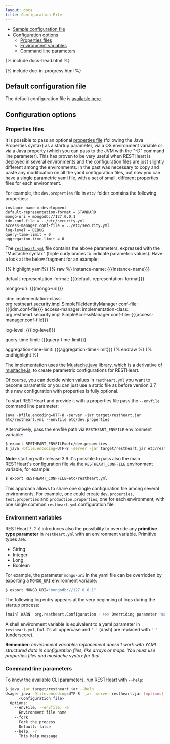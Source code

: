 ```yaml
---
layout: docs
title: Configuration File
---
```

<div markdown="1" class="d-none d-xl-block col-xl-2 order-last bd-toc">

- [Sample configuration file](#sample-configuration-file)
- [Configuration options](#configuration-options)
  - [Properties files](#properties-files)
  - [Environment variables](#environment-variables)
  - [Command line parameters](#command-line-parameters)
    
</div>

<div markdown="1" class="col-12 col-md-9 col-xl-8 py-md-3 bd-content">

{% include docs-head.html %}

{% include doc-in-progress.html %}

## Default configuration file ##

The default configuration file is [available here](https://github.com/SoftInstigate/restheart/blob/master/etc/restheart.yml).

## Configuration options ##

### Properties files ###

It is possible to pass an optional [properties file](https://docs.oracle.com/javase/tutorial/essential/environment/properties.html) (following the Java Properties syntax) as a startup parameter, via a OS environment variable or via a Java property (which you can pass to the JVM with the "-D" command line parameter). This has proven to be very useful when RESTHeart is deployed in several environments and the configuration files are just slightly different among the environments. In the past was necessary to copy and paste any modification on all the yaml configuration files, but now you can have a single parametric yaml file, with a set of small, different properties files for each environment.

For example, the `dev.properties` file in `etc/` folder contains the following properties:

```properties
instance-name = development
default-representation-format = STANDARD
mongo-uri = mongodb://127.0.0.1
idm.conf-file = ../etc/security.yml
access-manager.conf-file = ../etc/security.yml
log-level = DEBUG
query-time-limit = 0
aggregation-time-limit = 0
```

The [`restheart.yml`](https://github.com/SoftInstigate/restheart/blob/master/etc/restheart.yml) file contains the above parameters, expressed with the "Mustache syntax" (triple curly braces to indicate parametric values). Have a look at the below fragment for an example:

{% highlight yaml%}
{% raw %}
instance-name: {{{instance-name}}}

default-representation-format: {{{default-representation-format}}}

mongo-uri: {{{mongo-uri}}}

idm:
  implementation-class: org.restheart.security.impl.SimpleFileIdentityManager
  conf-file: {{{idm.conf-file}}}
access-manager:
  implementation-class: org.restheart.security.impl.SimpleAccessManager
  conf-file: {{{access-manager.conf-file}}}

log-level: {{{log-level}}}

query-time-limit: {{{query-time-limit}}}

aggregation-time-limit: {{{aggregation-time-limit}}}
{% endraw %}
{% endhighlight %}

The implementation uses the [Mustache.java](https://github.com/spullara/mustache.java) library, which is a derivative of [mustache.js](http://mustache.github.io), to create parametric configurations for RESTHeart.

Of course, you can decide which values in `restheart.yml` you want to become parametric or you can just use a static file
 as before version 3.7, this new configuration with properties is fully optional. 

To start RESTHeart and provide it with a properties file pass the `--envfile` command line parameter:

```
java -Dfile.encoding=UTF-8 -server -jar target/restheart.jar etc/restheart.yml --envfile etc/dev.properties
```

Alternatively, pass the envfile path via `RESTHEART_ENVFILE` environment variable:

```bash
$ export RESTHEART_ENVFILE=etc/dev.properties
$ java -Dfile.encoding=UTF-8 -server -jar target/restheart.jar etc/restheart.yml
```

__Note__: starting with release 3.9 it's possible to pass also the main RESTHeart's configuration file via the `RESTHEART_CONFFILE` environment variable, for example:

```bash
$ export RESTHEART_CONFFILE=etc/restheart.yml
```

This approach allows to share one single configuration file among several environments. For example, one could create `dev.properties`, `test.properties` and `production.properties`, one for each environment, with one single common `restheart.yml` configuration file.

### Environment variables ###

RESTHeart `3.7.0` introduces also the possibility to override any **primitive type parameter** in `restheart.yml` with an environment variable. Primitive types are:

 - String
 - Integer
 - Long
 - Boolean
  
 For example, the parameter `mongo-uri` in the yaml file can be overridden by exporting a `MONGO_URI` environment variable:

```bash
$ export MONGO_URI="mongodb://127.0.0.1"
```

The following log entry appears at the very beginning of logs during the startup process:

```bash
[main] WARN  org.restheart.Configuration - >>> Overriding parameter 'mongo-uri' with environment value 'MONGO_URI=mongodb://127.0.0.1'
```

A shell environment variable is equivalent to a yaml parameter in `restheart.yml`, but it's all uppercase and `'-'` (dash) are replaced with `'_'` (underscore).

__Remember__: _environment variables replacement doesn't work with YAML structured data in configuration files, like arrays or maps. You must use properties files and mustache syntax for that._

### Command line parameters ###

To know the available CLI parameters, run RESTHeart with `--help`:

```bash
$ java -jar target/restheart.jar --help
Usage: java -Dfile.encoding=UTF-8 -jar -server restheart.jar [options] 
      <Configuration file>
  Options:
    --envFile, --envfile, -e
      Environment file name
    --fork
      Fork the process
      Default: false
    --help, -?
      This help message
```

</div>
